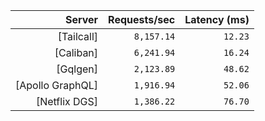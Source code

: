 <!-- PERFORMANCE_RESULTS_START -->

| Server | Requests/sec | Latency (ms) |
|--------:|--------------:|--------------:|
| [Tailcall] | `8,157.14` | `12.23` |
| [Caliban] | `6,241.94` | `16.24` |
| [Gqlgen] | `2,123.89` | `48.62` |
| [Apollo GraphQL] | `1,916.94` | `52.06` |
| [Netflix DGS] | `1,386.22` | `76.70` |

<!-- PERFORMANCE_RESULTS_END -->
